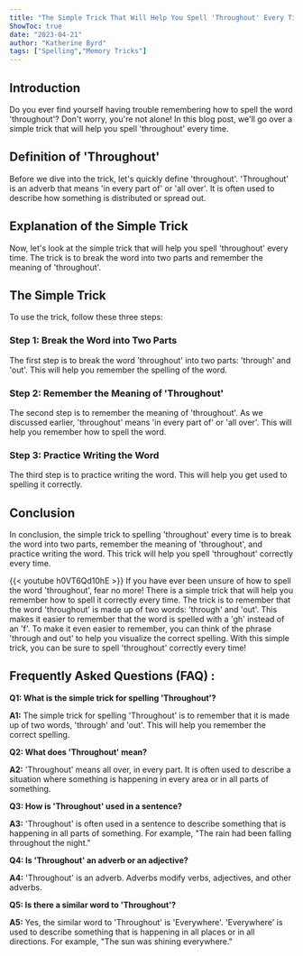 ```yaml
---
title: "The Simple Trick That Will Help You Spell 'Throughout' Every Time!"
ShowToc: true 
date: "2023-04-21"
author: "Katherine Byrd" 
tags: ["Spelling","Memory Tricks"]
---
```

## Introduction 
Do you ever find yourself having trouble remembering how to spell the word 'throughout'? Don't worry, you're not alone! In this blog post, we'll go over a simple trick that will help you spell 'throughout' every time. 

## Definition of 'Throughout' 
Before we dive into the trick, let's quickly define 'throughout'. 'Throughout' is an adverb that means 'in every part of' or 'all over'. It is often used to describe how something is distributed or spread out. 

## Explanation of the Simple Trick 
Now, let's look at the simple trick that will help you spell 'throughout' every time. The trick is to break the word into two parts and remember the meaning of 'throughout'. 

## The Simple Trick 
To use the trick, follow these three steps: 

### Step 1: Break the Word into Two Parts 
The first step is to break the word 'throughout' into two parts: 'through' and 'out'. This will help you remember the spelling of the word. 

### Step 2: Remember the Meaning of 'Throughout' 
The second step is to remember the meaning of 'throughout'. As we discussed earlier, 'throughout' means 'in every part of' or 'all over'. This will help you remember how to spell the word. 

### Step 3: Practice Writing the Word 
The third step is to practice writing the word. This will help you get used to spelling it correctly. 

## Conclusion 
In conclusion, the simple trick to spelling 'throughout' every time is to break the word into two parts, remember the meaning of 'throughout', and practice writing the word. This trick will help you spell 'throughout' correctly every time.

{{< youtube h0VT6Qd10hE >}} 
If you have ever been unsure of how to spell the word 'throughout', fear no more! There is a simple trick that will help you remember how to spell it correctly every time. The trick is to remember that the word 'throughout' is made up of two words: 'through' and 'out'. This makes it easier to remember that the word is spelled with a 'gh' instead of an 'f'. To make it even easier to remember, you can think of the phrase 'through and out' to help you visualize the correct spelling. With this simple trick, you can be sure to spell 'throughout' correctly every time!

## Frequently Asked Questions (FAQ) :
**Q1: What is the simple trick for spelling 'Throughout'?**

**A1:** The simple trick for spelling 'Throughout' is to remember that it is made up of two words, 'through' and 'out'. This will help you remember the correct spelling.

**Q2: What does 'Throughout' mean?**

**A2:** 'Throughout' means all over, in every part. It is often used to describe a situation where something is happening in every area or in all parts of something. 

**Q3: How is 'Throughout' used in a sentence?**

**A3:** 'Throughout' is often used in a sentence to describe something that is happening in all parts of something. For example, "The rain had been falling throughout the night." 

**Q4: Is 'Throughout' an adverb or an adjective?**

**A4:** 'Throughout' is an adverb. Adverbs modify verbs, adjectives, and other adverbs. 

**Q5: Is there a similar word to 'Throughout'?**

**A5:** Yes, the similar word to 'Throughout' is 'Everywhere'. 'Everywhere' is used to describe something that is happening in all places or in all directions. For example, "The sun was shining everywhere."





